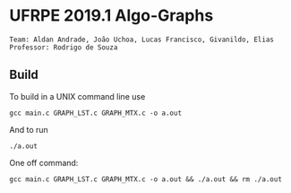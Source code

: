 # UFRPE 2019.1 Algo-Graphs

```
Team: Aldan Andrade, João Uchoa, Lucas Francisco, Givanildo, Elias
Professor: Rodrigo de Souza
```

## Build

To build in a UNIX command line use 
```
gcc main.c GRAPH_LST.c GRAPH_MTX.c -o a.out
```

And to run

```
./a.out    
```

One off command:

```
gcc main.c GRAPH_LST.c GRAPH_MTX.c -o a.out && ./a.out && rm ./a.out
```


